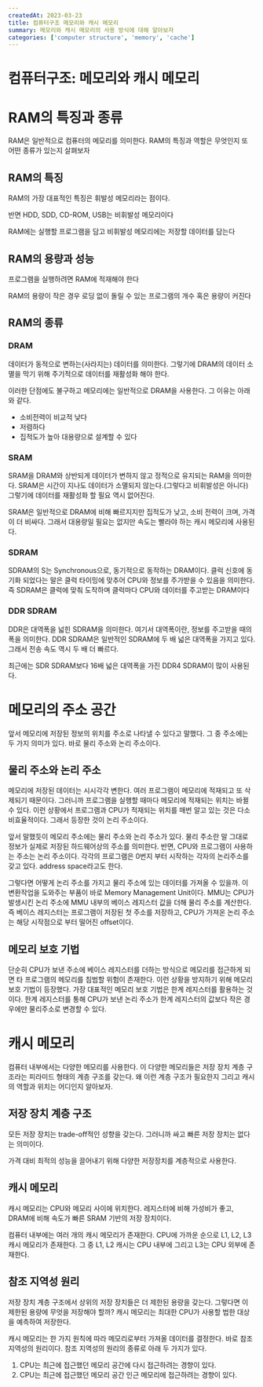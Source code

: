 ```yaml
---
createdAt: 2023-03-23
title: 컴퓨터구조 메모리와 캐시 메모리
summary: 메모리와 캐시 메모리의 사용 방식에 대해 알아보자
categories: ['computer structure', 'memory', 'cache']
---
```

# 컴퓨터구조:  메모리와 캐시 메모리

# RAM의 특징과 종류

RAM은 일반적으로 컴퓨터의 메모리를 의미한다. RAM의 특징과 역할은 무엇인지 또 어떤 종류가 있는지 살펴보자

## RAM의 특징

RAM의 가장 대표적인 특징은 휘발성 메모리라는 점이다.

반면 HDD, SDD, CD-ROM, USB는 비휘발성 메모리이다

RAM에는 실행할 프로그램을 담고 비휘발성 메모리에는 저장할 데이터를 담는다

## RAM의 용량과 성능

프로그램을 실행하려면 RAM에 적재해야 한다

RAM의 용량이 작은 경우 로딩 없이 돌릴 수 있는 프로그램의 개수 혹은 용량이 커진다

## RAM의 종류

### DRAM

데이터가 동적으로 변하는(사라지는) 데이터를 의미한다. 그렇기에 DRAM의 데이터 소멸을 막기 위해 주기적으로 데이터를 재활성화 해야 한다.

이러한 단점에도 불구하고 메모리에는 일반적으로 DRAM을 사용한다. 그 이유는 아래와 같다.

- 소비전력이 비교적 낮다
- 저렴하다
- 집적도가 높아 대용량으로 설계할 수 있다

### SRAM

SRAM을 DRAM와 상반되게 데이터가 변하지 않고 정적으로 유지되는 RAM을 의미한다. SRAM은 시간이 지나도 데이터가 소멸되지 않는다.(그렇다고 비휘발성은 아니다) 그렇기에 데이터를 재활성화 할 필요 역시 없어진다.

SRAM은 일반적으로 DRAM에 비해 빠르지지만 집적도가 낮고, 소비 전력이 크며, 가격이 더 비싸다. 그래서 대용량일 필요는 없지만 속도는 빨라야 하는 캐시 메모리에 사용된다.

### SDRAM

SDRAM의 S는 Synchronous으로, 동기적으로 동작하는 DRAM이다. 클럭 신호에 동기화 되었다는 말은 클럭 타이밍에 맞추어 CPU와 정보를 주가받을 수 있음을 의미한다. 즉 SDRAM은 클럭에 맞춰 도작하며 클럭마다 CPU와 데이터를 주고받는 DRAM이다

### DDR SDRAM

DDR은 대역폭을 넓힌 SDRAM을 의미한다. 여기서 대역폭이란, 정보를 주고받을 때의 폭을 의미한다. DDR SDRAM은 일반적인 SDRAM에 두 배 넓은 대역폭을 가지고 있다. 그래서 전송 속도 역시 두 배 더 빠르다.

최근에는 SDR SDRAM보다 16배 넓은 대역폭을 가진 DDR4 SDRAM이 많이 사용된다.

# 메모리의 주소 공간

앞서 메모리에 저장된 정보의 위치를 주소로 나타낼 수 있다고 말했다. 그 중 주소에는 두 가지 의미가 있다. 바로 물리 주소와 논리 주소이다.

## 물리 주소와 논리 주소

메모리에 저장된 데이터는 시시각각 변한다. 여러 프로그램이 메모리에 적재되고 또 삭제되기 때문이다. 그러니까 프로그램을 실행할 때마다 메모리에 적재되는 위치는 바뀔 수 있다. 이런 상황에서 프로그램과 CPU가 적재되는 위치를 매번 알고 있는 것은 다소 비효율적이다. 그래서 등장한 것이 논리 주소이다.

앞서 말했듯이 메모리 주소에는 물리 주소와 논리 주소가 있다. 물리 주소란 말 그대로 정보가 실제로 저장된 하드웨어상의 주소를 의미한다. 반면, CPU와 프로그램이 사용하는 주소는 논리 주소이다. 각각의 프로그램은 0번지 부터 시작하는 각자의 논리주소를 갖고 있다. address space라고도 한다.

그렇다면 어떻게 논리 주소를 가지고 물리 주소에 있는 데이터를 가져올 수 있을까. 이 변환작업을 도와주는 부품이  바로 Memory Management Unit이다. MMU는 CPU가 발생시킨 논리 주소에 MMU 내부의 베이스 레지스터 값을 더해 물리 주소를 계산한다. 즉 베이스 레지스터는 프로그램이 저장된 첫 주소를 저장하고, CPU가 가져온 논리 주소는 해당 시작점으로 부터 떨어진 offset이다.

## 메모리 보호 기법

단순히 CPU가 보낸 주소에 베이스 레지스터를 더하는 방식으로 메모리를 접근하게 되면 타 프로그램의 메모리를 침범할 위험이 존재한다. 이런 상황을 방지하기 위해 메모리 보호 기법이 등장했다. 가장 대표적인 메모리 보호 기법은 한계 레지스터를 활용하는 것이다. 한계 레지스터를 통해 CPU가 보낸 논리 주소가 한계 레지스터의 값보다 작은 경우에만 물리주소로 변경할 수 있다.

# 캐시 메모리

컴퓨터 내부에서는 다양한 메모리를 사용한다. 이 다양한 메모리들은 저장 장치 계층 구조라는 피라미드 형태의 계층 구조를 갖는다. 왜 이런 계층 구조가 필요한지 그리고 캐시의 역할과 위치는 어디인지 알아보자.

## 저장 장치 계층 구조

모든 저장 장치는 trade-off적인 성향을 갖는다. 그러니까 싸고 빠른 저장 장치는 없다는 의미이다.

가격 대비 최적의 성능을 끌어내기 위해 다양한 저장장치를 계층적으로 사용한다.

## 캐시 메모리

캐시 메모리는 CPU와 메모리 사이에 위치한다. 레지스터에 비해 가성비가 좋고, DRAM에 비해 속도가 빠른 SRAM 기반의 저장 장치이다.

컴퓨터 내부에는 여러 개의 캐시 메모리가 존재한다. CPU에 가까운 순으로 L1, L2, L3 캐시 메모리가 존재한다. 그 중 L1, L2 캐시는 CPU 내부에 그리고 L3는 CPU 외부에 존재한다.

## 참조 지역성 원리

저장 장치 계층 구조에서 상위의 저장 장치들은 더 제한된 용량을 갖는다. 그렇다면 이 제한된 용량에 무엇을 저장해야 할까? 캐시 메모리는 최대한 CPU가 사용할 법한 대상을 예측하여 저장한다.

캐시 메모리는 한 가지 원칙에 따라 메모리로부터 가져올 데이터를 결정한다. 바로 참조 지역성의 원리이다. 참조 지역성의 원리의 종류로 아래 두 가지가 있다.

1. CPU는 최근에 접근했던 메모리 공간에 다시 접근하려는 경향이 있다.
2. CPU는 최근에 접근했던 메모리 공간 인근 메모리에 접근하려는 경향이 있다.